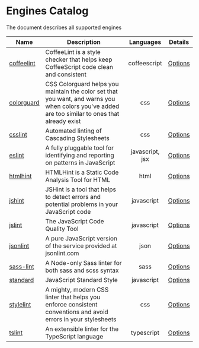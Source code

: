 # Engines Catalog
The document describes all supported engines

|Name|Description|Languages|Details|
|-|-|:-:|-|
|[coffeelint](http://www.coffeelint.org)|CoffeeLint is a style checker that helps keep CoffeeScript code clean and consistent|coffeescript|[Options](coffeelint)|
|[colorguard](https://github.com/SlexAxton/css-colorguard)|CSS Colorguard helps you maintain the color set that you want, and warns you when colors you've added are too similar to ones that already exist|css|[Options](colorguard)|
|[csslint](http://csslint.net)|Automated linting of Cascading Stylesheets|css|[Options](csslint)|
|[eslint](http://eslint.org)|A fully pluggable tool for identifying and reporting on patterns in JavaScript|javascript, jsx|[Options](eslint)|
|[htmlhint](http://htmlhint.com)|HTMLHint is a Static Code Analysis Tool for HTML|html|[Options](htmlhint)|
|[jshint](http://jshint.com)|JSHint is a tool that helps to detect errors and potential problems in your JavaScript code|javascript|[Options](jshint)|
|[jslint](http://jslint.com)|The JavaScript Code Quality Tool|javascript|[Options](jslint)|
|[jsonlint](https://github.com/zaach/jsonlint)|A pure JavaScript version of the service provided at jsonlint.com|json|[Options](jsonlint)|
|[sass-lint](https://github.com/sasstools/sass-lint)|A Node-only Sass linter for both sass and scss syntax|sass|[Options](sass-lint)|
|[standard](http://standardjs.com)|JavaScript Standard Style|javascript|[Options](standard)|
|[stylelint](https://stylelint.io/)|A mighty, modern CSS linter that helps you enforce consistent conventions and avoid errors in your stylesheets|css|[Options](stylelint)|
|[tslint](https://palantir.github.io/tslint/)|An extensible linter for the TypeScript language|typescript|[Options](tslint)|
